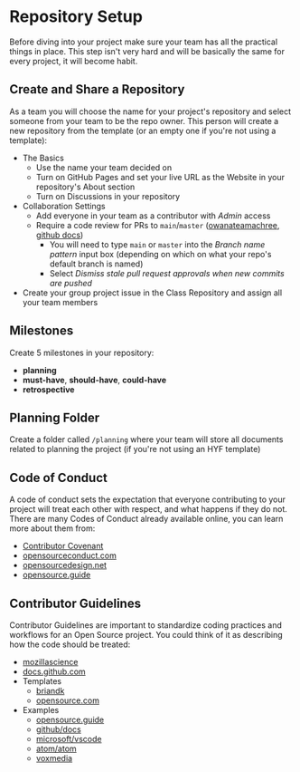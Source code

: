 # Repository Setup

Before diving into your project make sure your team has all the practical things in place. This step isn't very hard and will be basically the same for every project, it will become habit.

## Create and Share a Repository

As a team you will choose the name for your project's repository and select someone from your team to be the repo owner. This person will create a new repository from the template \(or an empty one if you're not using a template\):

- The Basics
  - Use the name your team decided on
  - Turn on GitHub Pages and set your live URL as the Website in your repository's About section
  - Turn on Discussions in your repository
- Collaboration Settings
  - Add everyone in your team as a contributor with _Admin_ access
  - Require a code review for PRs to `main`/`master` \([owanateamachree](https://owanateamachree.medium.com/how-to-protect-the-master-branch-on-github-ab85e9b6b03), [github docs](https://docs.github.com/en/github/collaborating-with-issues-and-pull-requests/approving-a-pull-request-with-required-reviews)\)
    - You will need to type `main` or `master` into the _Branch name pattern_ input box \(depending on which on what your repo's default branch is named\)
    - Select _Dismiss stale pull request approvals when new commits are pushed_
- Create your group project issue in the Class Repository and assign all your team members

## Milestones

Create 5 milestones in your repository:

- **planning**
- **must-have**, **should-have**, **could-have**
- **retrospective**

## Planning Folder

Create a folder called `/planning` where your team will store all documents related to planning the project \(if you're not using an HYF template\)

## Code of Conduct

A code of conduct sets the expectation that everyone contributing to your project will treat each other with respect, and what happens if they do not. There are many Codes of Conduct already available online, you can learn more about them from:

- [Contributor Covenant](https://www.contributor-covenant.org/)
- [opensourceconduct.com](https://opensourceconduct.com/)
- [opensourcedesign.net](https://opensourcedesign.net/code-of-conduct/)
- [opensource.guide](https://opensource.guide/code-of-conduct/)

## Contributor Guidelines

Contributor Guidelines are important to standardize coding practices and workflows for an Open Source project. You could think of it as describing how the code should be treated:

- [mozillascience](https://mozillascience.github.io/working-open-workshop/contributing/)
- [docs.github.com](https://docs.github.com/en/github/building-a-strong-community/setting-guidelines-for-repository-contributors)
- Templates
  - [briandk](https://gist.github.com/briandk/3d2e8b3ec8daf5a27a62)
  - [opensource.com](https://opensource.com/life/16/3/contributor-guidelines-template-and-tips)
- Examples
  - [opensource.guide](https://github.com/github/opensource.guide/blob/main/CONTRIBUTING.md)
  - [github/docs](https://github.com/github/docs/blob/main/CONTRIBUTING.md)
  - [microsoft/vscode](https://github.com/microsoft/vscode/blob/main/CONTRIBUTING.md)
  - [atom/atom](https://github.com/atom/atom/blob/master/CONTRIBUTING.md)
  - [voxmedia](https://github.com/voxmedia/open-source-contribution-guidelines)

